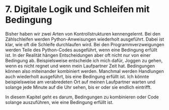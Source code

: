 # 7. Digitale Logik und Schleifen mit Bedingung

Bisher haben wir zwei Arten von Kontrollstrukturen kennengelernt. Bei den
Zählschleifen werden Python-Anweisungen wiederholt ausgeführt. Dabei ist klar,
wie oft die Schleife durchlaufen wird. Bei den Programmverzweigungen werden
Teile des Python-Codes ausgeführt, wenn eine Bedingung erfüllt ist. In der
Realität hängen Entscheidungen aber oft nicht nur von einer Bedingung ab.
Beispielsweise entscheide ich mich dafür, Joggen zu gehen, wenn es nicht regnet
und wenn mein Laufpartner Zeit hat. Bedingungen können also miteinander
kombiniert werden. Manchmal werden Handlungen auch wiederholt ausgeführt, bis
eine Bedingung erfüllt ist. Ich könnte beispielsweise am verabredeten Ort auf
meinen Laufpartner warten und solange jede Minute auf die Uhr sehen, bis er oder
sie endlich eintrifft.

In diesem Kapitel geht es darum, Bedingungen zu kombinieren oder Code solange
auszuführen, wie eine Bedingung erfüllt ist.
